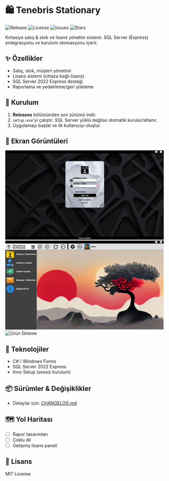 # 🛍️ Tenebris Stationary

![Release](https://img.shields.io/github/v/release/kahraman114/Tenebris_Stationary)
![License](https://img.shields.io/github/license/kahraman114/Tenebris_Stationary)
![Issues](https://img.shields.io/github/issues/kahraman114/Tenebris_Stationary)
![Stars](https://img.shields.io/github/stars/kahraman114/Tenebris_Stationary)

Kırtasiye satış & stok ve lisans yönetim sistemi. SQL Server (Express) entegrasyonu ve kurulum otomasyonu içerir.

## ✨ Özellikler
- Satış, stok, müşteri yönetimi
- Lisans sistemi (cihaza bağlı lisans)
- SQL Server 2022 Express desteği
- Raporlama ve yedekleme/geri yükleme

## 🚀 Kurulum
1. **Releases** bölümünden son sürümü indir.
2. `setup.exe`’yi çalıştır. SQL Server yüklü değilse otomatik kurulur/atlanır.
3. Uygulamayı başlat ve ilk kullanıcıyı oluştur.

## 📸 Ekran Görüntüleri
![Giriş Ekranı](docs/images/r1.jpg)
![Admin Panel Arayüzü](docs/images/r2.jpg)
![Ürün Ekleme](docs/images/j3.jpg)

## 🧰 Teknolojiler
- C# / Windows Forms
- SQL Server 2022 Express
- Inno Setup (sessiz kurulum)

## 📦 Sürümler & Değişiklikler
- Detaylar için: [CHANGELOG.md](CHANGELOG.md)

## 🗺️ Yol Haritası
- [ ] Rapor tasarımları
- [ ] Çoklu dil
- [ ] Gelişmiş lisans paneli

## 📄 Lisans
MIT License
